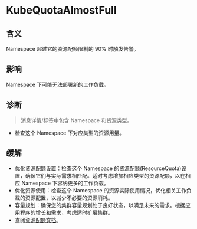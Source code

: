 
# KubeQuotaAlmostFull

## 含义

Namespace 超过它的资源配额限制的 90% 时触发告警。

## 影响

Namespace 下可能无法部署新的工作负载。

## 诊断

> 消息详情/标签中包含 Namespace 和资源类型。

- 检查这个 Namespace 下对应类型的资源用量。

## 缓解

- 优化资源配额设置：检查这个 Namespace 的资源配额(ResourceQuota)设置，确保它们与实际需求相匹配。适时考虑增加相应类型的资源配额，以在相应 Namespace 下容纳更多的工作负载。
- 优化资源使用：检查这个 Namespace 的资源实际使用情况，优化相关工作负载的资源配置，以减少不必要的资源消耗。
- 容量规划：确保您的集群容量规划处于良好状态，以满足未来的需求。根据应用程序的增长和需求，考虑适时扩展集群。
- 查阅[资源配额文档](https://kubernetes.io/zh-cn/docs/concepts/policy/resource-quotas/)。